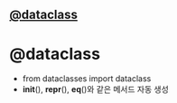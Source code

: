 [@dataclass]()
--
# @dataclass
- from dataclasses import dataclass
-  __init__(), __repr__(), __eq__()와 같은 메서드 자동 생성

